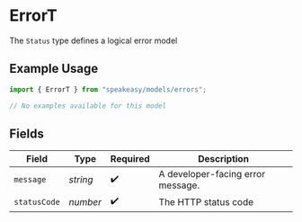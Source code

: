 # ErrorT

The `Status` type defines a logical error model

## Example Usage

```typescript
import { ErrorT } from "speakeasy/models/errors";

// No examples available for this model
```

## Fields

| Field                             | Type                              | Required                          | Description                       |
| --------------------------------- | --------------------------------- | --------------------------------- | --------------------------------- |
| `message`                         | *string*                          | :heavy_check_mark:                | A developer-facing error message. |
| `statusCode`                      | *number*                          | :heavy_check_mark:                | The HTTP status code              |